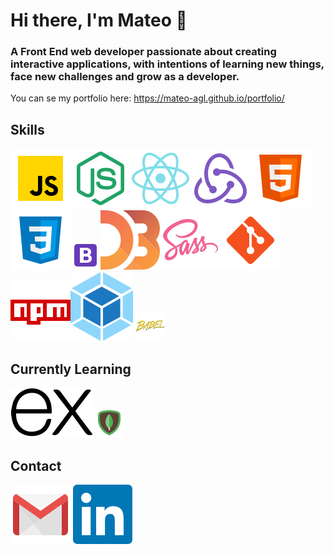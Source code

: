 # Hi there, I'm Mateo 👋

### A Front End web developer passionate about creating interactive applications, with intentions of learning new things, face new challenges and grow as a developer.

You can se my portfolio here: https://mateo-agl.github.io/portfolio/

## Skills
<img src="https://raw.githubusercontent.com/mateo-agl/mateo-agl/main/icons/javascript.svg"><img src="https://raw.githubusercontent.com/mateo-agl/mateo-agl/main/icons/node.svg"><img src="https://raw.githubusercontent.com/mateo-agl/mateo-agl/main/icons/react.svg"><img src="https://raw.githubusercontent.com/mateo-agl/mateo-agl/main/icons/redux.svg"><img src="https://raw.githubusercontent.com/mateo-agl/mateo-agl/main/icons/html.svg"><img src="https://raw.githubusercontent.com/mateo-agl/mateo-agl/main/icons/css.svg"><img src="https://raw.githubusercontent.com/mateo-agl/mateo-agl/main/icons/bootstrap.svg" width="48px" height="48px"><img src="https://raw.githubusercontent.com/mateo-agl/mateo-agl/main/icons/d3.svg"><img src="https://raw.githubusercontent.com/mateo-agl/mateo-agl/main/icons/sass.svg"><img src="https://raw.githubusercontent.com/mateo-agl/mateo-agl/main/icons/git.svg"><img src="https://raw.githubusercontent.com/mateo-agl/mateo-agl/main/icons/npm.svg"><img src="https://raw.githubusercontent.com/mateo-agl/mateo-agl/main/icons/webpack.svg"> <img src="https://raw.githubusercontent.com/mateo-agl/mateo-agl/main/icons/babel.svg" width="48px" height="48px">

## Currently Learning
<img src="https://raw.githubusercontent.com/mateo-agl/mateo-agl/main/icons/express.svg" style="fill: white"><img src="https://raw.githubusercontent.com/mateo-agl/mateo-agl/main/icons/mongodb.svg" width="48px" height="48px">

## Contact
<a href="mailto:aguilarmateo.1604@gmail.com"><img src="https://raw.githubusercontent.com/mateo-agl/mateo-agl/main/icons/gmail.svg"></a>
<a href="https://www.linkedin.com/in/mateo-aguilar-058b791a8/"><img src="https://raw.githubusercontent.com/mateo-agl/mateo-agl/main/icons/linkedin.svg"></a>
